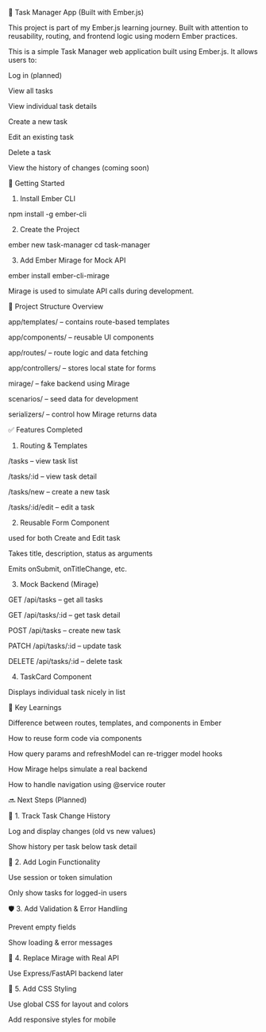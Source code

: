 📝 Task Manager App (Built with Ember.js)

This project is part of my Ember.js learning journey. Built with attention to reusability, routing, and frontend logic using modern Ember practices.

This is a simple Task Manager web application built using Ember.js. It allows users to:

Log in (planned)

View all tasks

View individual task details

Create a new task

Edit an existing task

Delete a task

View the history of changes (coming soon)

🚀 Getting Started

1. Install Ember CLI

npm install -g ember-cli

2. Create the Project

ember new task-manager
cd task-manager

3. Add Ember Mirage for Mock API

ember install ember-cli-mirage

Mirage is used to simulate API calls during development.

📁 Project Structure Overview

app/templates/ – contains route-based templates

app/components/ – reusable UI components

app/routes/ – route logic and data fetching

app/controllers/ – stores local state for forms

mirage/ – fake backend using Mirage

scenarios/ – seed data for development

serializers/ – control how Mirage returns data

✅ Features Completed

1. Routing & Templates

/tasks – view task list

/tasks/:id – view task detail

/tasks/new – create a new task

/tasks/:id/edit – edit a task

2. Reusable Form Component

<TaskForm /> used for both Create and Edit task

Takes title, description, status as arguments

Emits onSubmit, onTitleChange, etc.

3. Mock Backend (Mirage)

GET /api/tasks – get all tasks

GET /api/tasks/:id – get task detail

POST /api/tasks – create new task

PATCH /api/tasks/:id – update task

DELETE /api/tasks/:id – delete task

4. TaskCard Component

Displays individual task nicely in list

🧠 Key Learnings

Difference between routes, templates, and components in Ember

How to reuse form code via components

How query params and refreshModel can re-trigger model hooks

How Mirage helps simulate a real backend

How to handle navigation using @service router

🔜 Next Steps (Planned)

🧩 1. Track Task Change History

Log and display changes (old vs new values)

Show history per task below task detail

👤 2. Add Login Functionality

Use session or token simulation

Only show tasks for logged-in users

🛡️ 3. Add Validation & Error Handling

Prevent empty fields

Show loading & error messages

💾 4. Replace Mirage with Real API

Use Express/FastAPI backend later

🎨 5. Add CSS Styling

Use global CSS for layout and colors

Add responsive styles for mobile


